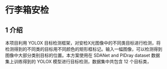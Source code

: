 # 行李箱安检
## 1 介绍

本项目利用 YOLOX 目标检测框架，对安检X光图像中的不同类目标进行检测，将检测得到的不同类的目标用不同颜色的矩形框标记。输入一幅图像，可以检测得到图像中大部分类别目标的位置。本方案使用在 SDANet and PIDray dataset 数据集上训练得到的 YOLOX 模型进行目标检测，数据集中共包含 12 个目标类，




